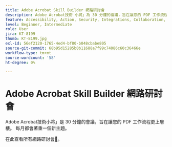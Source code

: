 ```yaml
---
title: Adobe Acrobat Skill Builder 網路研討會
description: Adobe Acrobat技術 小將」為 30 分鐘的會議，旨在讓您的 PDF 工作流程更上層樓
feature: Accessibility, Action, Security, Integrations, Collaboration, Edit PDF, Convert PDF, Share, Mobile, Skill Builder, Form
level: Beginner, Intermediate
role: User
jira: KT-8199
thumb: KT-8199.jpg
exl-id: 56ef2120-1765-4ed4-bf80-b048cbabe805
source-git-commit: 68b95d15285b0b11688a7f99c74086c60c36466e
workflow-type: tm+mt
source-wordcount: '58'
ht-degree: 0%

---
```


# Adobe Acrobat Skill Builder 網路研討會

Adobe Acrobat技術小將」是 30 分鐘的會議，旨在讓您的 PDF 工作流程更上層樓。 每月都會著重一個新主題。

在此查看所有網路研討會[&#128279;](https://teamwork.adobe.com/adobe-acrobat-skill-builder/)。